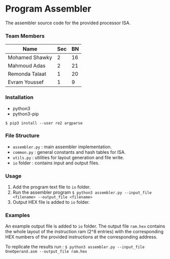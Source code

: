 # Program Assembler
The assembler source code for the provided processor ISA. 

### Team Members

| Name             | Sec | BN  |
|------------------|-----|-----|
| Mohamed Shawky   | 2   | 16  |
| Mahmoud Adas     | 2   | 21  |
| Remonda Talaat   | 1   | 20  |
| Evram Youssef    | 1   | 9   |

### Installation

* python3
* python3-pip

`$ pip3 install --user re2 argparse` 

### File Structure

- `assembler.py` : main assembler implementation.
- `common.py` : general constants and hash tables for ISA.
- `utils.py` : utilities for layout generation and file write.
- `io` folder : contains input and output files.

### Usage

1. Add the program text file to `io` folder. 
2. Run the assembler program
`$ python3 assembler.py --input_file <filename> --output_file <filename>` 
3. Output HEX file is added to `io` folder. 

### Examples

An example output file is added to `io` folder. The output file `ram.hex` contains the whole layout of the instruction ram (2^8 entries) with the corresponding HEX numbers of the provided instructions at the corresponding address.

To replicate the results run : `$ python3 assembler.py --input_file OneOperand.asm --output_file ram.hex` 
